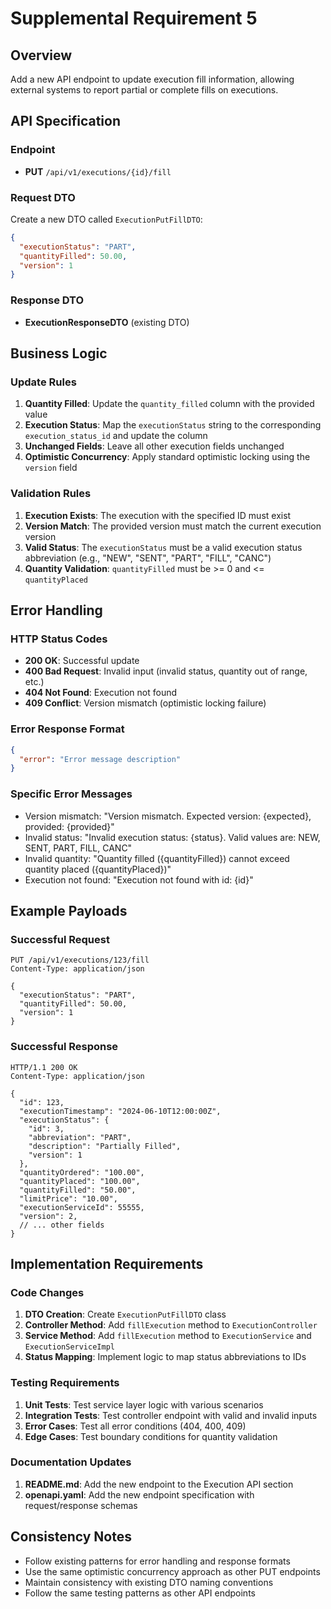 # Supplemental Requirement 5

## Overview
Add a new API endpoint to update execution fill information, allowing external systems to report partial or complete fills on executions.

## API Specification

### Endpoint
- **PUT** `/api/v1/executions/{id}/fill`

### Request DTO
Create a new DTO called `ExecutionPutFillDTO`:
```json
{
  "executionStatus": "PART",
  "quantityFilled": 50.00,
  "version": 1
}
```

### Response DTO
- **ExecutionResponseDTO** (existing DTO)

## Business Logic

### Update Rules
1. **Quantity Filled**: Update the `quantity_filled` column with the provided value
2. **Execution Status**: Map the `executionStatus` string to the corresponding `execution_status_id` and update the column
3. **Unchanged Fields**: Leave all other execution fields unchanged
4. **Optimistic Concurrency**: Apply standard optimistic locking using the `version` field

### Validation Rules
1. **Execution Exists**: The execution with the specified ID must exist
2. **Version Match**: The provided version must match the current execution version
3. **Valid Status**: The `executionStatus` must be a valid execution status abbreviation (e.g., "NEW", "SENT", "PART", "FILL", "CANC")
4. **Quantity Validation**: `quantityFilled` must be >= 0 and <= `quantityPlaced`

## Error Handling

### HTTP Status Codes
- **200 OK**: Successful update
- **400 Bad Request**: Invalid input (invalid status, quantity out of range, etc.)
- **404 Not Found**: Execution not found
- **409 Conflict**: Version mismatch (optimistic locking failure)

### Error Response Format
```json
{
  "error": "Error message description"
}
```

### Specific Error Messages
- Version mismatch: "Version mismatch. Expected version: {expected}, provided: {provided}"
- Invalid status: "Invalid execution status: {status}. Valid values are: NEW, SENT, PART, FILL, CANC"
- Invalid quantity: "Quantity filled ({quantityFilled}) cannot exceed quantity placed ({quantityPlaced})"
- Execution not found: "Execution not found with id: {id}"

## Example Payloads

### Successful Request
```
PUT /api/v1/executions/123/fill
Content-Type: application/json

{
  "executionStatus": "PART",
  "quantityFilled": 50.00,
  "version": 1
}
```

### Successful Response
```
HTTP/1.1 200 OK
Content-Type: application/json

{
  "id": 123,
  "executionTimestamp": "2024-06-10T12:00:00Z",
  "executionStatus": {
    "id": 3,
    "abbreviation": "PART",
    "description": "Partially Filled",
    "version": 1
  },
  "quantityOrdered": "100.00",
  "quantityPlaced": "100.00",
  "quantityFilled": "50.00",
  "limitPrice": "10.00",
  "executionServiceId": 55555,
  "version": 2,
  // ... other fields
}
```

## Implementation Requirements

### Code Changes
1. **DTO Creation**: Create `ExecutionPutFillDTO` class
2. **Controller Method**: Add `fillExecution` method to `ExecutionController`
3. **Service Method**: Add `fillExecution` method to `ExecutionService` and `ExecutionServiceImpl`
4. **Status Mapping**: Implement logic to map status abbreviations to IDs

### Testing Requirements
1. **Unit Tests**: Test service layer logic with various scenarios
2. **Integration Tests**: Test controller endpoint with valid and invalid inputs
3. **Error Cases**: Test all error conditions (404, 400, 409)
4. **Edge Cases**: Test boundary conditions for quantity validation

### Documentation Updates
1. **README.md**: Add the new endpoint to the Execution API section
2. **openapi.yaml**: Add the new endpoint specification with request/response schemas

## Consistency Notes
- Follow existing patterns for error handling and response formats
- Use the same optimistic concurrency approach as other PUT endpoints
- Maintain consistency with existing DTO naming conventions
- Follow the same testing patterns as other API endpoints

